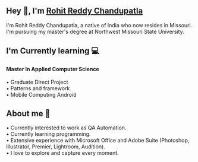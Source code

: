 ## Hey 👋, I'm [Rohit Reddy Chandupatla](https://github.com/Rohitreddz)

I'm Rohit Reddy Chandupatla, a native of India who now resides in Missouri. I'm pursuing my master's degree at Northwest Missouri State University.


## I'm Currently learning 💻

#### Master In Applied Computer Science <br/>
• Graduate Direct Project <br/>
• Patterns and framework <br/>
• Mobile Computing Android<br/>

## About me  😬

• Currently interested to work as QA Automation. <br/>
• Currently learning programming.<br/>
• Extensive experience with Microsoft Office and Adobe Suite (Photoshop, Illustrator, Premier, Lightroom, Audition).<br/>
• I love to explore and capture every moment. <br/>














